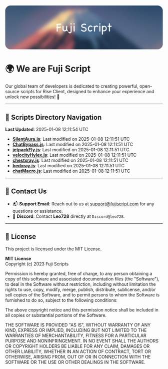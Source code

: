 ![Banner](.github/b.webp)

# 🌍 **We are Fuji Script**

Our global team of developers is dedicated to creating powerful, open-source scripts for Rise Client, designed to enhance your experience and unlock new possibilities! 🌟

---
<!-- SCRIPTS_NAVIGATION_START -->
## 📂 **Scripts Directory Navigation**

**Last Updated**: 2025-01-08 12:11:54 UTC

- **[SilentAura.js](scripts/SilentAura.js)**: Last modified on 2025-01-08 12:11:51 UTC
- **[ChatBypass.js](scripts/ChatBypass.js)**: Last modified on 2025-01-08 12:11:51 UTC
- **[jetpackFly.js](scripts/jetpackFly.js)**: Last modified on 2025-01-08 12:11:51 UTC
- **[velocityHylex.js](scripts/velocityHylex.js)**: Last modified on 2025-01-08 12:11:51 UTC
- **[chestxray.js](scripts/chestxray.js)**: Last modified on 2025-01-08 12:11:51 UTC
- **[bedxray.js](scripts/bedxray.js)**: Last modified on 2025-01-08 12:11:51 UTC
- **[chatMacro.js](scripts/chatMacro.js)**: Last modified on 2025-01-08 12:11:51 UTC

<!-- SCRIPTS_NAVIGATION_END -->

---

## 💬 **Contact Us**  
- 📬 **Support Email**: Reach out to us at [support@fujiscript.com](mailto:support@fujiscript.com) for any questions or assistance.  
- 💬 **Discord**: Contact **Leo728** directly at `Discord@leo728`.

---

## 📜 **License**

This project is licensed under the MIT License.  

**MIT License**  
Copyright (c) 2023 Fuji Scripts  

Permission is hereby granted, free of charge, to any person obtaining a copy of this software and associated documentation files (the "Software"), to deal in the Software without restriction, including without limitation the rights to use, copy, modify, merge, publish, distribute, sublicense, and/or sell copies of the Software, and to permit persons to whom the Software is furnished to do so, subject to the following conditions:  

The above copyright notice and this permission notice shall be included in all copies or substantial portions of the Software.  

THE SOFTWARE IS PROVIDED "AS IS", WITHOUT WARRANTY OF ANY KIND, EXPRESS OR IMPLIED, INCLUDING BUT NOT LIMITED TO THE WARRANTIES OF MERCHANTABILITY, FITNESS FOR A PARTICULAR PURPOSE AND NONINFRINGEMENT. IN NO EVENT SHALL THE AUTHORS OR COPYRIGHT HOLDERS BE LIABLE FOR ANY CLAIM, DAMAGES OR OTHER LIABILITY, WHETHER IN AN ACTION OF CONTRACT, TORT OR OTHERWISE, ARISING FROM, OUT OF OR IN CONNECTION WITH THE SOFTWARE OR THE USE OR OTHER DEALINGS IN THE SOFTWARE.  
